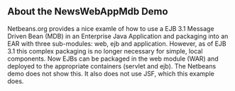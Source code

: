 About the NewsWebAppMdb Demo
-----------------------------
Netbeans.org provides a nice examle of how to use a EJB 3.1 Message Driven Bean (MDB) in an Enterprise Java Application and packaging into an EAR with three sub-modules: web, ejb and application. However, as of EJB 3.1 this complex packaging is no longer necessary for simple, local components. Now EJBs can be packaged in the web module (WAR) and deployed to the appropriate containers (servlet and ejb). The Netbeans demo does not show this. It also does not use JSF, which this example does.
